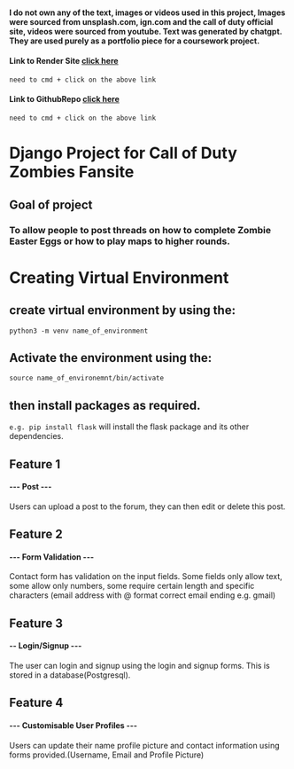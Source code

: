 #### I do not own any of the text, images or videos used in this project, Images were sourced from unsplash.com, ign.com and the call of duty official site, videos were sourced from youtube. Text was generated by chatgpt. They are used purely as a portfolio piece for a coursework project.

#### Link to Render Site [click here](https://Frameworks_project.onrender.com)
`need to cmd + click on the above link`

#### Link to GithubRepo [click here](https://github.com/Emmaf97/Frameworks_project)
`need to cmd + click on the above link`

# Django Project for Call of Duty Zombies Fansite
## Goal of project
### To allow people to post threads on how to complete Zombie Easter Eggs or how to play maps to higher rounds.


# Creating Virtual Environment
## create virtual environment by using the:
`python3 -m venv name_of_environment`
## Activate the environment using the:
`source name_of_environemnt/bin/activate`
## then install packages as required.
`e.g. pip install flask`
will install the flask package and its other dependencies.

## Feature 1
#### --- Post ---
Users can upload a post to the forum, they can then edit or delete this post.

## Feature 2
#### --- Form Validation ---
Contact form has validation on the input fields. Some fields only allow text, some allow only numbers, some require certain length and specific characters (email address with @ format correct email ending e.g. gmail)

## Feature 3
#### -- Login/Signup ---
The user can login and signup using the login and signup forms. This is stored in a database(Postgresql).

## Feature 4
#### --- Customisable User Profiles  ---
Users can update their name profile picture and contact information using forms provided.(Username, Email and Profile Picture)


